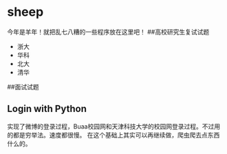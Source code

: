 # sheep
  今年是羊年！就把乱七八糟的一些程序放在这里吧！
##高校研究生复试试题
- 浙大
- 华科
- 北大
- 清华

##面试试题


## Login with Python

实现了微博的登录过程，Buaa校园网和天津科技大学的校园网登录过程。不过用的都是穷举法。速度都很慢。
在这个基础上其实可以再继续做，爬虫爬去点东西什么的。

